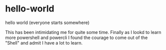 # hello-world
hello world (everyone starts somewhere)

This has been intimidating me for quite some time. Finally as I lookd to learn more powershell and powercli I found the courage to come out of the "Shell" and admit I have a lot to learn. 
